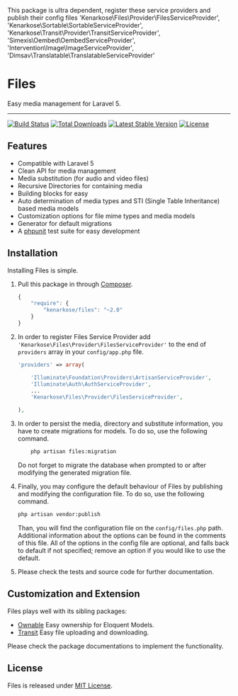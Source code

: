 This package is ultra dependent, register these service providers and publish their config files
'Kenarkose\Files\Provider\FilesServiceProvider',
'Kenarkose\Sortable\SortableServiceProvider',
'Kenarkose\Transit\Provider\TransitServiceProvider',
'Simexis\Oembed\OembedServiceProvider',
'Intervention\Image\ImageServiceProvider',
'Dimsav\Translatable\TranslatableServiceProvider'

# Files
Easy media management for Laravel 5.

---
[![Build Status](https://travis-ci.org/kenarkose/Files.svg?branch=master)](https://travis-ci.org/kenarkose/Files)
[![Total Downloads](https://poser.pugx.org/kenarkose/Files/downloads)](https://packagist.org/packages/kenarkose/Files)
[![Latest Stable Version](https://poser.pugx.org/kenarkose/Files/version)](https://packagist.org/packages/kenarkose/Files)
[![License](https://poser.pugx.org/kenarkose/Files/license)](https://packagist.org/packages/kenarkose/Files)

## Features
- Compatible with Laravel 5
- Clean API for media management
- Media substitution (for audio and video files)
- Recursive Directories for containing media
- Building blocks for easy
- Auto determination of media types and STI (Single Table Inheritance) based media models
- Customization options for file mime types and media models
- Generator for default migrations
- A [phpunit](http://www.phpunit.de) test suite for easy development

## Installation
Installing Files is simple.

1. Pull this package in through [Composer](https://getcomposer.org).

    ```js
    {
        "require": {
            "kenarkose/files": "~2.0"
        }
    }
    ```

2. In order to register Files Service Provider add `'Kenarkose\Files\Provider\FilesServiceProvider'` to the end of `providers` array in your `config/app.php` file.
    ```php
    'providers' => array(
    
        'Illuminate\Foundation\Providers\ArtisanServiceProvider',
        'Illuminate\Auth\AuthServiceProvider',
        ...
        'Kenarkose\Files\Provider\FilesServiceProvider',
    
    ),
    ```
    
3. In order to persist the media, directory and substitute information, you have to create migrations for models. To do so, use the following command.
    ```bash
        php artisan files:migration
    ```
    Do not forget to migrate the database when prompted to or after modifying the generated migration file.

4. Finally, you may configure the default behaviour of Files by publishing and modifying the configuration file. To do so, use the following command. 
    ```bash
    php artisan vendor:publish
    ```
    Than, you will find the configuration file on the `config/files.php` path. Additional information about the options can be found in the comments of this file. All of the options in the config file are optional, and falls back to default if not specified; remove an option if you would like to use the default.

5. Please check the tests and source code for further documentation.

## Customization and Extension
Files plays well with its sibling packages:

- [Ownable](https://github.com/kenarkose/Ownable) Easy ownership for Eloquent Models.
- [Transit](https://github.com/kenarkose/Transit) Easy file uploading and downloading.

Please check the package documentations to implement the functionality.

## License
Files is released under [MIT License](https://github.com/kenarkose/Files/blob/master/LICENSE).